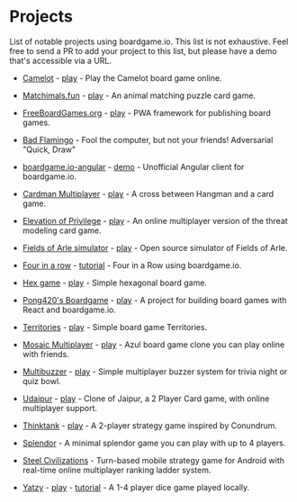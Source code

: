 # Projects

List of notable projects using boardgame.io. This list is not exhaustive. Feel free to send a PR to add your project to this list, but please have a demo that's accessible via a URL.

- [Camelot](https://github.com/blunket/camelot) - [play](https://www.playcamelot.com/) - Play the Camelot board game online.

- [Matchimals.fun](https://github.com/chrisheninger/matchimals.fun) - [play](https://www.matchimals.fun/) - An animal matching puzzle card game.

- [FreeBoardGames.org](https://github.com/freeboardgames/FreeBoardGames.org) - [play](https://www.freeboardgames.org) - PWA framework for publishing board games.

- [Bad Flamingo](https://github.com/jayelm/bad-flamingo) - Fool the computer, but not your friends! Adversarial "Quick, Draw"

- [boardgame.io-angular](https://github.com/turn-based/boardgame.io-angular) - [demo](https://turn-based-209306.firebaseapp.com/) - Unofficial Angular client for boardgame.io.

- [Cardman Multiplayer](https://github.com/VengelStudio/cardman-multiplayer) - [play](http://cardman-multiplayer.herokuapp.com) - A cross between Hangman and a card game.

- [Elevation of Privilege](https://github.com/dehydr8/elevation-of-privilege) - [play](https://elevation-of-privilege.herokuapp.com/) - An online multiplayer version of the threat modeling card game.

- [Fields of Arle simulator](https://github.com/philihp/fields-of-arle) - [play](https://arle.philihp.com) - Open source simulator of Fields of Arle.

- [Four in a row](https://github.com/PJohannessen/four-in-a-row) - [tutorial](https://www.lonesomecrowdedweb.com/blog/four-in-a-row-boardgameio/) - Four in a Row using boardgame.io.

- [Hex game](https://github.com/Korla/hexgame) - [play](https://korla.github.io/hexgame/build/) - Simple hexagonal board game.

- [Pong420's Boardgame](https://github.com/Pong420/Boardgame) - [play](http://play-boardgame.herokuapp.com) - A project for building board games with React and boardgame.io.

- [Territories](https://github.com/lehaSVV2009/territories) - [play](https://lehasvv2009.github.io/territories/) - Simple board game Territories.

- [Mosaic Multiplayer](https://github.com/maciejmatu/mosaic) - [play](https://playmosaic.online/) - Azul board game clone you can play online with friends.

- [Multibuzzer](https://github.com/wsun/multibuzzer) - [play](https://multibuzz.app) - Simple multiplayer buzzer system for trivia night or quiz bowl.

- [Udaipur](https://github.com/skvrahul/UdaipurGame) - [play](https://udaipur-game.herokuapp.com/) - Clone of Jaipur, a 2 Player Card game, with online multiplayer support.

- [Thinktank](https://github.com/averycrespi/thinktank) - [play](https://thinktank.crespi.dev) - A 2-player strategy game inspired by Conundrum.

- [Splendor](http://bestboards.ir) - A minimal splendor game you can play with up to 4 players.

- [Steel Civilizations](https://play.google.com/store/apps/details?id=com.hydra.steelcivs) - Turn-based mobile strategy game for Android with real-time online multiplayer ranking ladder system.

- [Yatzy](https://github.com/pjohannessen/yatzy) - [play](https://www.lonesomecrowdedweb.com/yatzy/) - [tutorial](https://www.lonesomecrowdedweb.com/blog/yatzy-boardgameio/) - A 1-4 player dice game played locally.
